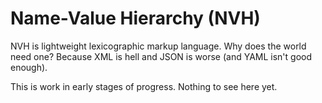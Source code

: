 # Name-Value Hierarchy (NVH)

NVH is lightweight lexicographic markup language.
Why does the world need one?
Because XML is hell and JSON is worse (and YAML isn't good enough).

This is work in early stages of progress. Nothing to see here yet.
